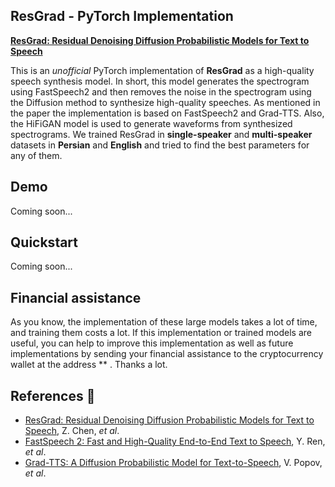 ## ResGrad - PyTorch Implementation
[**ResGrad: Residual Denoising Diffusion Probabilistic Models for Text to Speech**](https://arxiv.org/abs/2212.14518)

This is an *unofficial* PyTorch implementation of **ResGrad** as a high-quality speech synthesis model. In short, this model generates the spectrogram using FastSpeech2 and then removes the noise in the spectrogram using the Diffusion method to synthesize high-quality speeches. As mentioned in the paper the implementation is based on FastSpeech2 and Grad-TTS. Also, the HiFiGAN model is used to generate waveforms from synthesized spectrograms.
We trained ResGrad in **single-speaker** and **multi-speaker** datasets in **Persian** and **English** and tried to find the best parameters for any of them.

## Demo

Coming soon...


## Quickstart

Coming soon...

## Financial assistance
As you know, the implementation of these large models takes a lot of time, and training them costs a lot. If this implementation or trained models are useful, you can help to improve this implementation as well as future implementations by sending your financial assistance to the cryptocurrency wallet at the address ** . Thanks a lot. 

## References :notebook_with_decorative_cover:
- [ResGrad: Residual Denoising Diffusion Probabilistic Models for Text to Speech](https://arxiv.org/abs/2212.14518), Z. Chen, *et al*.
- [FastSpeech 2: Fast and High-Quality End-to-End Text to Speech](https://arxiv.org/abs/2006.04558), Y. Ren, *et al*.
- [Grad-TTS: A Diffusion Probabilistic Model for Text-to-Speech](https://arxiv.org/abs/2105.06337), V. Popov, *et al*.
